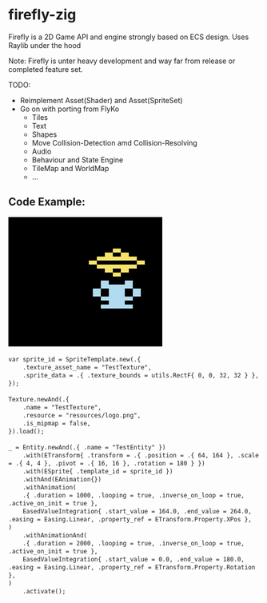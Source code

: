 # firefly-zig

Firefly is a 2D Game API and engine strongly based on ECS design. Uses Raylib under the hood 

Note: Firefly is unter heavy development and way far from release or completed feature set. 

TODO:
  - Reimplement Asset(Shader) and Asset(SpriteSet)
  - Go on with porting from FlyKo
      - Tiles
      - Text
      - Shapes
      - Move Collision-Detection amd Collision-Resolving
      - Audio
      - Behaviour and State Engine
      - TileMap and WorldMap
      - ...

 
 ## Code Example:

![](inari.gif)

``` zig
var sprite_id = SpriteTemplate.new(.{
    .texture_asset_name = "TestTexture",
    .sprite_data = .{ .texture_bounds = utils.RectF{ 0, 0, 32, 32 } },
});

Texture.newAnd(.{
    .name = "TestTexture",
    .resource = "resources/logo.png",
    .is_mipmap = false,
}).load();

_ = Entity.newAnd(.{ .name = "TestEntity" })
    .with(ETransform{ .transform = .{ .position = .{ 64, 164 }, .scale = .{ 4, 4 }, .pivot = .{ 16, 16 }, .rotation = 180 } })
    .with(ESprite{ .template_id = sprite_id })
    .withAnd(EAnimation{})
    .withAnimation(
    .{ .duration = 1000, .looping = true, .inverse_on_loop = true, .active_on_init = true },
    EasedValueIntegration{ .start_value = 164.0, .end_value = 264.0, .easing = Easing.Linear, .property_ref = ETransform.Property.XPos },
)
    .withAnimationAnd(
    .{ .duration = 2000, .looping = true, .inverse_on_loop = true, .active_on_init = true },
    EasedValueIntegration{ .start_value = 0.0, .end_value = 180.0, .easing = Easing.Linear, .property_ref = ETransform.Property.Rotation },
)
    .activate();
```

